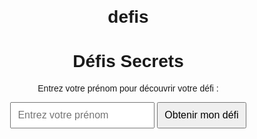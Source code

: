 # defis
 
<!DOCTYPE html>
<html>
<head>
  <meta charset="UTF-8">
  <title>Défis Secrets</title>
  <style>
    body {
      font-family: Arial, sans-serif;
      text-align: center;
      margin: 20px;
    }
    input, button {
      padding: 10px;
      font-size: 16px;
    }
    #result {
      margin-top: 20px;
      font-weight: bold;
    }
  </style>
  <script>
    const challenges = {
      "Alice": "Faire fermer les volets à Martin",
      "Martin": "Donner un verre d'eau à Sarah",
      "Sarah": "Faire rire Alice",
      "Paul": "Chanter une chanson à Julie",
      "Julie": "Faire passer une serviette à Paul"
    };

    function getChallenge() {
      const name = document.getElementById("name").value.trim();
      const challenge = challenges[name];
      if (challenge) {
        document.getElementById("result").innerText = `Votre défi : ${challenge}`;
      } else {
        document.getElementById("result").innerText = "Nom introuvable ! Vérifiez l'orthographe.";
      }
    }
  </script>
</head>
<body>
  <h1>Défis Secrets</h1>
  <p>Entrez votre prénom pour découvrir votre défi :</p>
  <input type="text" id="name" placeholder="Entrez votre prénom">
  <button onclick="getChallenge()">Obtenir mon défi</button>
  <p id="result"></p>
</body>
</html>
